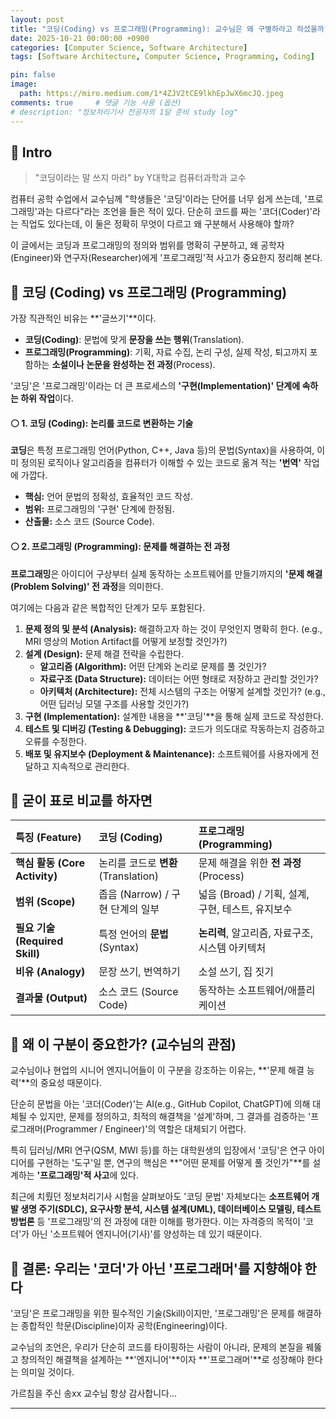 ```yaml
---
layout: post
title: "코딩(Coding) vs 프로그래밍(Programming): 교수님은 왜 구별하라고 하셨을까?"
date: 2025-10-21 00:00:00 +0900
categories: [Computer Science, Software Architecture]
tags: [Software Architecture, Computer Science, Programming, Coding]

pin: false
image:
  path: https://miro.medium.com/1*4ZJV2tCE9lkhEpJwX6mcJQ.jpeg
comments: true     # 댓글 기능 사용 (옵션)
# description: "정보처리기사 전공자의 1달 준비 study log"
---
```


## 🔵 Intro

> "코딩이라는 말 쓰지 마라"
> by Y대학교 컴퓨터과학과 교수

컴퓨터 공학 수업에서 교수님께 "학생들은 '코딩'이라는 단어를 너무 쉽게 쓰는데, '프로그래밍'과는 다르다"라는 조언을 들은 적이 있다. 단순히 코드를 짜는 '코더(Coder)'라는 직업도 있다는데, 이 둘은 정확히 무엇이 다르고 왜 구분해서 사용해야 할까?

이 글에서는 코딩과 프로그래밍의 정의와 범위를 명확히 구분하고, 왜 공학자(Engineer)와 연구자(Researcher)에게 '프로그래밍'적 사고가 중요한지 정리해 본다.

## 🔵 코딩 (Coding) vs 프로그래밍 (Programming)

가장 직관적인 비유는 **'글쓰기'**이다.

* **코딩(Coding)**: 문법에 맞게 **문장을 쓰는 행위**(Translation).
* **프로그래밍(Programming)**: 기획, 자료 수집, 논리 구성, 실제 작성, 퇴고까지 포함하는 **소설이나 논문을 완성하는 전 과정**(Process).

'코딩'은 '프로그래밍'이라는 더 큰 프로세스의 **'구현(Implementation)' 단계에 속하는 하위 작업**이다.

#### ⚪ 1. 코딩 (Coding): 논리를 코드로 변환하는 기술

**코딩**은 특정 프로그래밍 언어(Python, C++, Java 등)의 문법(Syntax)을 사용하여, 이미 정의된 로직이나 알고리즘을 컴퓨터가 이해할 수 있는 코드로 옮겨 적는 **'번역'** 작업에 가깝다.

* **핵심:** 언어 문법의 정확성, 효율적인 코드 작성.
* **범위:** 프로그래밍의 '구현' 단계에 한정됨.
* **산출물:** 소스 코드 (Source Code).

#### ⚪ 2. 프로그래밍 (Programming): 문제를 해결하는 전 과정

**프로그래밍**은 아이디어 구상부터 실제 동작하는 소프트웨어를 만들기까지의 **'문제 해결(Problem Solving)' 전 과정**을 의미한다.

여기에는 다음과 같은 복합적인 단계가 모두 포함된다.

1.  **문제 정의 및 분석 (Analysis):** 해결하고자 하는 것이 무엇인지 명확히 한다. (e.g., MRI 영상의 Motion Artifact를 어떻게 보정할 것인가?)
2.  **설계 (Design):** 문제 해결 전략을 수립한다.
    * **알고리즘 (Algorithm):** 어떤 단계와 논리로 문제를 풀 것인가?
    * **자료구조 (Data Structure):** 데이터는 어떤 형태로 저장하고 관리할 것인가?
    * **아키텍처 (Architecture):** 전체 시스템의 구조는 어떻게 설계할 것인가? (e.g., 어떤 딥러닝 모델 구조를 사용할 것인가?)
3.  **구현 (Implementation):** 설계한 내용을 **'코딩'**을 통해 실제 코드로 작성한다.
4.  **테스트 및 디버깅 (Testing & Debugging):** 코드가 의도대로 작동하는지 검증하고 오류를 수정한다.
5.  **배포 및 유지보수 (Deployment & Maintenance):** 소프트웨어를 사용자에게 전달하고 지속적으로 관리한다.

## 🔵 굳이 표로 비교를 하자면

| 특징 (Feature) | 코딩 (Coding) | 프로그래밍 (Programming) |
| :--- | :--- | :--- |
| **핵심 활동 (Core Activity)** | 논리를 코드로 **변환** (Translation) | 문제 해결을 위한 **전 과정** (Process) |
| **범위 (Scope)** | 좁음 (Narrow) / 구현 단계의 일부 | 넓음 (Broad) / 기획, 설계, 구현, 테스트, 유지보수 |
| **필요 기술 (Required Skill)** | 특정 언어의 **문법** (Syntax) | **논리력**, 알고리즘, 자료구조, 시스템 아키텍처 |
| **비유 (Analogy)** | 문장 쓰기, 번역하기 | 소설 쓰기, 집 짓기 |
| **결과물 (Output)** | 소스 코드 (Source Code) | 동작하는 소프트웨어/애플리케이션 |

## 🔵 왜 이 구분이 중요한가? (교수님의 관점)

교수님이나 현업의 시니어 엔지니어들이 이 구분을 강조하는 이유는, **'문제 해결 능력'**의 중요성 때문이다.

단순히 문법을 아는 '코더(Coder)'는 AI(e.g., GitHub Copilot, ChatGPT)에 의해 대체될 수 있지만, 문제를 정의하고, 최적의 해결책을 '설계'하며, 그 결과를 검증하는 '프로그래머(Programmer / Engineer)'의 역할은 대체되기 어렵다.

특히 딥러닝/MRI 연구(QSM, MWI 등)를 하는 대학원생의 입장에서 '코딩'은 연구 아이디어를 구현하는 '도구'일 뿐, 연구의 핵심은 **"어떤 문제를 어떻게 풀 것인가"**를 설계하는 **'프로그래밍'적 사고**에 있다.


최근에 치뤘던 정보처리기사 시험을 살펴보아도 '코딩 문법' 자체보다는 **소프트웨어 개발 생명 주기(SDLC), 요구사항 분석, 시스템 설계(UML), 데이터베이스 모델링, 테스트 방법론** 등 '프로그래밍'의 전 과정에 대한 이해를 평가한다. 이는 자격증의 목적이 '코더'가 아닌 '소프트웨어 엔지니어(기사)'를 양성하는 데 있기 때문이다.

## 🔵 결론: 우리는 '코더'가 아닌 '프로그래머'를 지향해야 한다

'코딩'은 프로그래밍을 위한 필수적인 기술(Skill)이지만, '프로그래밍'은 문제를 해결하는 종합적인 학문(Discipline)이자 공학(Engineering)이다.

교수님의 조언은, 우리가 단순히 코드를 타이핑하는 사람이 아니라, 문제의 본질을 꿰뚫고 창의적인 해결책을 설계하는 **'엔지니어'**이자 **'프로그래머'**로 성장해야 한다는 의미일 것이다.

가르침을 주신 송xx 교수님 항상 감사합니다...

---